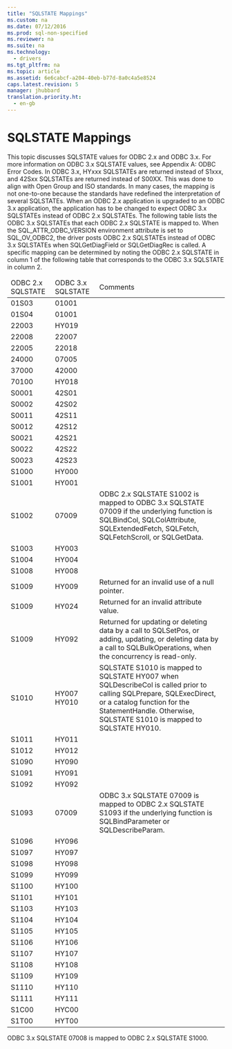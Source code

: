 ```yaml
---
title: "SQLSTATE Mappings"
ms.custom: na
ms.date: 07/12/2016
ms.prod: sql-non-specified
ms.reviewer: na
ms.suite: na
ms.technology: 
  - drivers
ms.tgt_pltfrm: na
ms.topic: article
ms.assetid: 6e6cabcf-a204-40eb-b77d-8a0c4a5e8524
caps.latest.revision: 5
manager: jhubbard
translation.priority.ht: 
  - en-gb
---
```

# SQLSTATE Mappings
<?xml version="1.0" encoding="utf-8"?>
<developerConceptualDocument xmlns="http://ddue.schemas.microsoft.com/authoring/2003/5" xmlns:xlink="http://www.w3.org/1999/xlink" xmlns:xsi="http://www.w3.org/2001/XMLSchema-instance" xsi:schemaLocation="http://ddue.schemas.microsoft.com/authoring/2003/5 http://dduestorage.blob.core.windows.net/ddueschema/developer.xsd">
  <introduction>
    <para>This topic discusses SQLSTATE values for ODBC 2.<legacyItalic>x</legacyItalic> and ODBC 3.<legacyItalic>x</legacyItalic>. For more information on ODBC 3.<legacyItalic>x</legacyItalic> SQLSTATE values, see <link xlink:href="c06902e4-721d-42e2-b818-05f0e18e4ce0">Appendix A: ODBC Error Codes</link>.</para>
    <para>In ODBC 3.<legacyItalic>x</legacyItalic>, HYxxx SQLSTATEs are returned instead of S1xxx, and 42Sxx SQLSTATEs are returned instead of S00XX. This was done to align with Open Group and ISO standards. In many cases, the mapping is not one-to-one because the standards have redefined the interpretation of several SQLSTATEs.</para>
    <para>When an ODBC 2.<legacyItalic>x</legacyItalic> application is upgraded to an ODBC 3.<legacyItalic>x</legacyItalic> application, the application has to be changed to expect ODBC 3.<legacyItalic>x</legacyItalic> SQLSTATEs instead of ODBC 2.<legacyItalic>x</legacyItalic> SQLSTATEs. The following table lists the ODBC 3.<legacyItalic>x</legacyItalic> SQLSTATEs that each ODBC 2.<legacyItalic>x</legacyItalic> SQLSTATE is mapped to.</para>
    <para>When the SQL_ATTR_ODBC_VERSION environment attribute is set to SQL_OV_ODBC2, the driver posts ODBC 2.<legacyItalic>x</legacyItalic> SQLSTATEs instead of ODBC 3.<legacyItalic>x</legacyItalic> SQLSTATEs when <legacyBold>SQLGetDiagField</legacyBold> or <legacyBold>SQLGetDiagRec</legacyBold> is called. A specific mapping can be determined by noting the ODBC 2<legacyItalic>.x</legacyItalic> SQLSTATE in column 1 of the following table that corresponds to the ODBC 3.<legacyItalic>x</legacyItalic> SQLSTATE in column 2.</para>
    <table xmlns:caps="http://schemas.microsoft.com/build/caps/2013/11">
      <thead>
        <tr>
          <TD>
            <para>ODBC 2.<legacyItalic>x</legacyItalic> SQLSTATE</para>
          </TD>
          <TD>
            <para>ODBC 3.<legacyItalic>x</legacyItalic> SQLSTATE</para>
          </TD>
          <TD>
            <para>Comments</para>
          </TD>
        </tr>
      </thead>
      <tbody>
        <tr>
          <TD>
            <para>01S03</para>
          </TD>
          <TD>
            <para>01001</para>
          </TD>
          <TD>
            <para> </para>
          </TD>
        </tr>
        <tr>
          <TD>
            <para>01S04</para>
          </TD>
          <TD>
            <para>01001</para>
          </TD>
          <TD>
            <para> </para>
          </TD>
        </tr>
        <tr>
          <TD>
            <para>22003</para>
          </TD>
          <TD>
            <para>HY019</para>
          </TD>
          <TD>
            <para> </para>
          </TD>
        </tr>
        <tr>
          <TD>
            <para>22008</para>
          </TD>
          <TD>
            <para>22007</para>
          </TD>
          <TD>
            <para> </para>
          </TD>
        </tr>
        <tr>
          <TD>
            <para>22005</para>
          </TD>
          <TD>
            <para>22018</para>
          </TD>
          <TD>
            <para> </para>
          </TD>
        </tr>
        <tr>
          <TD>
            <para>24000</para>
          </TD>
          <TD>
            <para>07005</para>
          </TD>
          <TD>
            <para> </para>
          </TD>
        </tr>
        <tr>
          <TD>
            <para>37000</para>
          </TD>
          <TD>
            <para>42000</para>
          </TD>
          <TD>
            <para> </para>
          </TD>
        </tr>
        <tr>
          <TD>
            <para>70100</para>
          </TD>
          <TD>
            <para>HY018</para>
          </TD>
          <TD>
            <para> </para>
          </TD>
        </tr>
        <tr>
          <TD>
            <para>S0001</para>
          </TD>
          <TD>
            <para>42S01</para>
          </TD>
          <TD>
            <para> </para>
          </TD>
        </tr>
        <tr>
          <TD>
            <para>S0002</para>
          </TD>
          <TD>
            <para>42S02</para>
          </TD>
          <TD>
            <para> </para>
          </TD>
        </tr>
        <tr>
          <TD>
            <para>S0011</para>
          </TD>
          <TD>
            <para>42S11</para>
          </TD>
          <TD>
            <para> </para>
          </TD>
        </tr>
        <tr>
          <TD>
            <para>S0012</para>
          </TD>
          <TD>
            <para>42S12</para>
          </TD>
          <TD>
            <para> </para>
          </TD>
        </tr>
        <tr>
          <TD>
            <para>S0021</para>
          </TD>
          <TD>
            <para>42S21</para>
          </TD>
          <TD>
            <para> </para>
          </TD>
        </tr>
        <tr>
          <TD>
            <para>S0022</para>
          </TD>
          <TD>
            <para>42S22</para>
          </TD>
          <TD>
            <para> </para>
          </TD>
        </tr>
        <tr>
          <TD>
            <para>S0023</para>
          </TD>
          <TD>
            <para>42S23</para>
          </TD>
          <TD>
            <para> </para>
          </TD>
        </tr>
        <tr>
          <TD>
            <para>S1000</para>
          </TD>
          <TD>
            <para>HY000</para>
          </TD>
          <TD>
            <para> </para>
          </TD>
        </tr>
        <tr>
          <TD>
            <para>S1001</para>
          </TD>
          <TD>
            <para>HY001</para>
          </TD>
          <TD>
            <para> </para>
          </TD>
        </tr>
        <tr>
          <TD>
            <para>S1002</para>
          </TD>
          <TD>
            <para>07009</para>
          </TD>
          <TD>
            <para>ODBC 2.<legacyItalic>x</legacyItalic> SQLSTATE S1002 is mapped to ODBC 3.<legacyItalic>x</legacyItalic> SQLSTATE 07009 if the underlying function is <legacyBold>SQLBindCol</legacyBold>, <legacyBold>SQLColAttribute</legacyBold>, <legacyBold>SQLExtendedFetch</legacyBold>, <legacyBold>SQLFetch</legacyBold>, <legacyBold>SQLFetchScroll</legacyBold>, or <legacyBold>SQLGetData</legacyBold>.</para>
          </TD>
        </tr>
        <tr>
          <TD>
            <para>S1003</para>
          </TD>
          <TD>
            <para>HY003</para>
          </TD>
          <TD>
            <para> </para>
          </TD>
        </tr>
        <tr>
          <TD>
            <para>S1004</para>
          </TD>
          <TD>
            <para>HY004</para>
          </TD>
          <TD>
            <para> </para>
          </TD>
        </tr>
        <tr>
          <TD>
            <para>S1008</para>
          </TD>
          <TD>
            <para>HY008</para>
          </TD>
          <TD>
            <para> </para>
          </TD>
        </tr>
        <tr>
          <TD>
            <para>S1009</para>
          </TD>
          <TD>
            <para>HY009</para>
          </TD>
          <TD>
            <para>Returned for an invalid use of a null pointer.</para>
          </TD>
        </tr>
        <tr>
          <TD>
            <para>S1009</para>
          </TD>
          <TD>
            <para>HY024</para>
          </TD>
          <TD>
            <para>Returned for an invalid attribute value.</para>
          </TD>
        </tr>
        <tr>
          <TD>
            <para>S1009</para>
          </TD>
          <TD>
            <para>HY092</para>
          </TD>
          <TD>
            <para>Returned for updating or deleting data by a call to <legacyBold>SQLSetPos</legacyBold>, or adding, updating, or deleting data by a call to <legacyBold>SQLBulkOperations</legacyBold>, when the concurrency is read-only.</para>
          </TD>
        </tr>
        <tr>
          <TD>
            <para>S1010</para>
          </TD>
          <TD>
            <para>HY007 HY010</para>
          </TD>
          <TD>
            <para>SQLSTATE S1010 is mapped to SQLSTATE HY007 when <legacyBold>SQLDescribeCol</legacyBold> is called prior to calling <legacyBold>SQLPrepare</legacyBold>, <legacyBold>SQLExecDirect</legacyBold>, or a catalog function for the <legacyItalic>StatementHandle</legacyItalic>. Otherwise, SQLSTATE S1010 is mapped to SQLSTATE HY010.</para>
          </TD>
        </tr>
        <tr>
          <TD>
            <para>S1011</para>
          </TD>
          <TD>
            <para>HY011</para>
          </TD>
          <TD>
            <para> </para>
          </TD>
        </tr>
        <tr>
          <TD>
            <para>S1012</para>
          </TD>
          <TD>
            <para>HY012</para>
          </TD>
          <TD>
            <para> </para>
          </TD>
        </tr>
        <tr>
          <TD>
            <para>S1090</para>
          </TD>
          <TD>
            <para>HY090</para>
          </TD>
          <TD>
            <para> </para>
          </TD>
        </tr>
        <tr>
          <TD>
            <para>S1091</para>
          </TD>
          <TD>
            <para>HY091</para>
          </TD>
          <TD>
            <para> </para>
          </TD>
        </tr>
        <tr>
          <TD>
            <para>S1092</para>
          </TD>
          <TD>
            <para>HY092</para>
          </TD>
          <TD>
            <para> </para>
          </TD>
        </tr>
        <tr>
          <TD>
            <para>S1093</para>
          </TD>
          <TD>
            <para>07009</para>
          </TD>
          <TD>
            <para>ODBC 3.<legacyItalic>x</legacyItalic> SQLSTATE 07009 is mapped to ODBC 2.<legacyItalic>x</legacyItalic> SQLSTATE S1093 if the underlying function is <legacyBold>SQLBindParameter</legacyBold> or <legacyBold>SQLDescribeParam</legacyBold>.</para>
          </TD>
        </tr>
        <tr>
          <TD>
            <para>S1096</para>
          </TD>
          <TD>
            <para>HY096</para>
          </TD>
          <TD>
            <para> </para>
          </TD>
        </tr>
        <tr>
          <TD>
            <para>S1097</para>
          </TD>
          <TD>
            <para>HY097</para>
          </TD>
          <TD>
            <para> </para>
          </TD>
        </tr>
        <tr>
          <TD>
            <para>S1098</para>
          </TD>
          <TD>
            <para>HY098</para>
          </TD>
          <TD>
            <para> </para>
          </TD>
        </tr>
        <tr>
          <TD>
            <para>S1099</para>
          </TD>
          <TD>
            <para>HY099</para>
          </TD>
          <TD>
            <para> </para>
          </TD>
        </tr>
        <tr>
          <TD>
            <para>S1100</para>
          </TD>
          <TD>
            <para>HY100</para>
          </TD>
          <TD>
            <para> </para>
          </TD>
        </tr>
        <tr>
          <TD>
            <para>S1101</para>
          </TD>
          <TD>
            <para>HY101</para>
          </TD>
          <TD>
            <para> </para>
          </TD>
        </tr>
        <tr>
          <TD>
            <para>S1103</para>
          </TD>
          <TD>
            <para>HY103</para>
          </TD>
          <TD>
            <para> </para>
          </TD>
        </tr>
        <tr>
          <TD>
            <para>S1104</para>
          </TD>
          <TD>
            <para>HY104</para>
          </TD>
          <TD>
            <para> </para>
          </TD>
        </tr>
        <tr>
          <TD>
            <para>S1105</para>
          </TD>
          <TD>
            <para>HY105</para>
          </TD>
          <TD>
            <para> </para>
          </TD>
        </tr>
        <tr>
          <TD>
            <para>S1106</para>
          </TD>
          <TD>
            <para>HY106</para>
          </TD>
          <TD>
            <para> </para>
          </TD>
        </tr>
        <tr>
          <TD>
            <para>S1107</para>
          </TD>
          <TD>
            <para>HY107</para>
          </TD>
          <TD>
            <para> </para>
          </TD>
        </tr>
        <tr>
          <TD>
            <para>S1108</para>
          </TD>
          <TD>
            <para>HY108</para>
          </TD>
          <TD>
            <para> </para>
          </TD>
        </tr>
        <tr>
          <TD>
            <para>S1109</para>
          </TD>
          <TD>
            <para>HY109</para>
          </TD>
          <TD>
            <para> </para>
          </TD>
        </tr>
        <tr>
          <TD>
            <para>S1110</para>
          </TD>
          <TD>
            <para>HY110</para>
          </TD>
          <TD>
            <para> </para>
          </TD>
        </tr>
        <tr>
          <TD>
            <para>S1111</para>
          </TD>
          <TD>
            <para>HY111</para>
          </TD>
          <TD>
            <para> </para>
          </TD>
        </tr>
        <tr>
          <TD>
            <para>S1C00</para>
          </TD>
          <TD>
            <para>HYC00</para>
          </TD>
          <TD>
            <para> </para>
          </TD>
        </tr>
        <tr>
          <TD>
            <para>S1T00</para>
          </TD>
          <TD>
            <para>HYT00</para>
          </TD>
          <TD>
            <para> </para>
          </TD>
        </tr>
      </tbody>
    </table>
    <alert class="note">
      <para>ODBC 3.<legacyItalic>x</legacyItalic> SQLSTATE 07008 is mapped to ODBC 2.<legacyItalic>x</legacyItalic> SQLSTATE S1000.</para>
    </alert>
  </introduction>
  <relatedTopics />
</developerConceptualDocument>